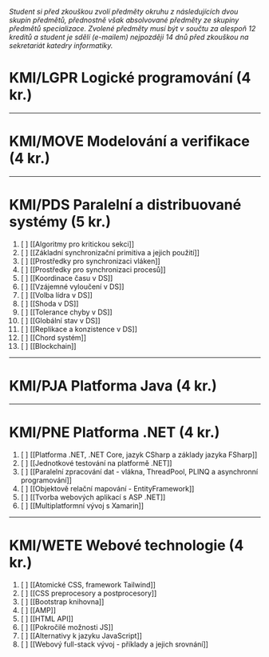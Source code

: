 *Student si před zkouškou zvolí předměty okruhu z následujících dvou skupin předmětů, přednostně však absolvované předměty ze skupiny předmětů specializace. Zvolené předměty musí být v součtu za alespoň 12 kreditů a student je sdělí (e-mailem) nejpozději 14 dnů před zkouškou na sekretariát katedry informatiky.*

# KMI/LGPR Logické programování (4 kr.)

---
# KMI/MOVE Modelování a verifikace (4 kr.)

---
# KMI/PDS Paralelní a distribuované systémy (5 kr.)
1. [ ] [[Algoritmy pro kritickou sekci]]
2. [ ] [[Základní synchronizační primitiva a jejich použití]]
3. [ ] [[Prostředky pro synchronizaci vláken]]
4. [ ] [[Prostředky pro synchronizaci procesů]]
5. [ ] [[Koordinace času v DS]]
6. [ ] [[Vzájemné vyloučení v DS]]
7. [ ] [[Volba lídra v DS]]
8. [ ] [[Shoda v DS]]
9. [ ] [[Tolerance chyby v DS]]
10. [ ] [[Globální stav v DS]]
11. [ ] [[Replikace a konzistence v DS]]
12. [ ] [[Chord systém]]
13. [ ] [[Blockchain]]
---
# KMI/PJA Platforma Java (4 kr.)

---
# KMI/PNE Platforma .NET (4 kr.)
1. [ ] [[Platforma .NET, .NET Core, jazyk CSharp a základy jazyka FSharp]]
2. [ ] [[Jednotkové testování na platformě .NET]]
3. [ ] [[Paralelní zpracování dat - vlákna, ThreadPool, PLINQ a asynchronní programování]]
4. [ ] [[Objektově relační mapování - EntityFramework]]
5. [ ] [[Tvorba webových aplikací s ASP .NET]]
6. [ ] [[Multiplatformní vývoj s Xamarin]]
---
# KMI/WETE Webové technologie (4 kr.)
1. [ ] [[Atomické CSS, framework Tailwind]]
2. [ ] [[CSS preprocesory a postprocesory]]
3. [ ] [[Bootstrap knihovna]]
4. [ ] [[AMP]]
5. [ ] [[HTML API]]
6. [ ] [[Pokročilé možnosti JS]]
7. [ ] [[Alternativy k jazyku JavaScript]]
8. [ ] [[Webový full-stack vývoj - příklady a jejich srovnání]]